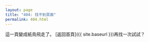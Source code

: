 ```yaml
---
layout: page
title: "404: 找不到頁面"
permalink: 404.html
---
```


這一頁變成紙鳥飛走了。
[返回首頁]({{ site.baseurl }})再找一次試試？
